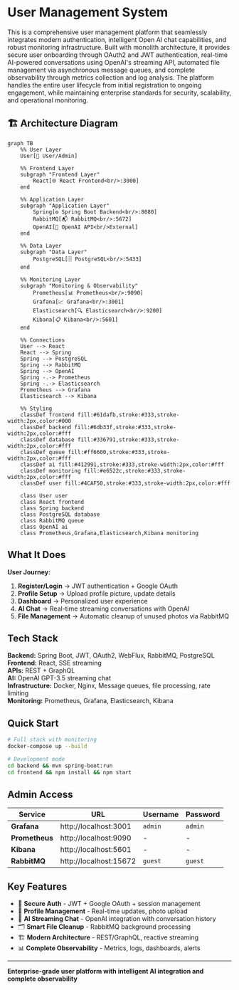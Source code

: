 # User Management System

This is a comprehensive user management platform that seamlessly integrates modern authentication, intelligent Open AI chat capabilities, and robust monitoring infrastructure. Built with monolith architecture, it provides secure user onboarding through OAuth2 and JWT authentication, real-time AI-powered conversations using OpenAI's streaming API, automated file management via asynchronous message queues, and complete observability through metrics collection and log analysis. The platform handles the entire user lifecycle from initial registration to ongoing engagement, while maintaining enterprise standards for security, scalability, and operational monitoring.

## 🏗️ Architecture Diagram

```mermaid
graph TB
    %% User Layer
    User[👤 User/Admin]
    
    %% Frontend Layer
    subgraph "Frontend Layer"
        React[🌐 React Frontend<br/>:3000]
    end
    
    %% Application Layer
    subgraph "Application Layer"
        Spring[⚙️ Spring Boot Backend<br/>:8080]
        RabbitMQ[📬 RabbitMQ<br/>:5672]
        OpenAI[🤖 OpenAI API<br/>External]
    end
    
    %% Data Layer
    subgraph "Data Layer"
        PostgreSQL[🗄️ PostgreSQL<br/>:5433]
    end
    
    %% Monitoring Layer
    subgraph "Monitoring & Observability"
        Prometheus[📊 Prometheus<br/>:9090]
        Grafana[📈 Grafana<br/>:3001]
        Elasticsearch[🔍 Elasticsearch<br/>:9200]
        Kibana[📋 Kibana<br/>:5601]
    end
    
    %% Connections
    User --> React
    React --> Spring
    Spring --> PostgreSQL
    Spring --> RabbitMQ
    Spring --> OpenAI
    Spring -.-> Prometheus
    Spring -.-> Elasticsearch
    Prometheus --> Grafana
    Elasticsearch --> Kibana
    
    %% Styling
    classDef frontend fill:#61dafb,stroke:#333,stroke-width:2px,color:#000
    classDef backend fill:#6db33f,stroke:#333,stroke-width:2px,color:#fff
    classDef database fill:#336791,stroke:#333,stroke-width:2px,color:#fff
    classDef queue fill:#ff6600,stroke:#333,stroke-width:2px,color:#fff
    classDef ai fill:#412991,stroke:#333,stroke-width:2px,color:#fff
    classDef monitoring fill:#e6522c,stroke:#333,stroke-width:2px,color:#fff
    classDef user fill:#4CAF50,stroke:#333,stroke-width:2px,color:#fff
    
    class User user
    class React frontend
    class Spring backend
    class PostgreSQL database
    class RabbitMQ queue
    class OpenAI ai
    class Prometheus,Grafana,Elasticsearch,Kibana monitoring
```

## What It Does

**User Journey:**
1. **Register/Login** → JWT authentication + Google OAuth
2. **Profile Setup** → Upload profile picture, update details  
3. **Dashboard** → Personalized user experience
4. **AI Chat** → Real-time streaming conversations with OpenAI
5. **File Management** → Automatic cleanup of unused photos via RabbitMQ

## Tech Stack

**Backend:** Spring Boot, JWT, OAuth2, WebFlux, RabbitMQ, PostgreSQL  
**Frontend:** React, SSE streaming  
**APIs:** REST + GraphQL  
**AI:** OpenAI GPT-3.5 streaming chat  
**Infrastructure:** Docker, Nginx, Message queues, file processing, rate limiting  
**Monitoring:** Prometheus, Grafana, Elasticsearch, Kibana

## Quick Start

```bash
# Full stack with monitoring
docker-compose up --build

# Development mode
cd backend && mvn spring-boot:run
cd frontend && npm install && npm start
```

## Admin Access

| Service | URL | Username | Password |
|---------|-----|----------|----------|
| **Grafana** | http://localhost:3001 | `admin` | `admin` |
| **Prometheus** | http://localhost:9090 | - | - |
| **Kibana** | http://localhost:5601 | - | - |
| **RabbitMQ** | http://localhost:15672 | `guest` | `guest` |

## Key Features

- 🔐 **Secure Auth** - JWT + Google OAuth + session management
- 👤 **Profile Management** - Real-time updates, photo upload
- 🤖 **AI Streaming Chat** - OpenAI integration with conversation history
- 🗂️ **Smart File Cleanup** - RabbitMQ background processing
- 🏗️ **Modern Architecture** - REST/GraphQL, reactive streaming
- 📊 **Complete Observability** - Metrics, logs, dashboards, alerts

---

**Enterprise-grade user platform with intelligent AI integration and complete observability**
